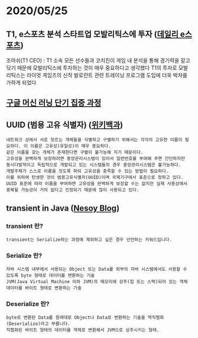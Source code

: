 # 2020/05/25

## T1, e스포츠 분석 스타트업 모발리틱스에 투자 ([데일리 e스포츠](http://www.dailyesports.com/view.php?ud=202005191032477185283f60ce7c_27))

조마쉬(T1 CEO) : T1 소속 모든 선수들과 코치진이 게임 내 분석을 통해 경기력을 갈고 닦기 때문에 모발리틱스에 투자하는 것이 매우 중요하다고 생각했다
T1의 투자로 모발리틱스는 라이엇 게임즈의 신작 발로란트 관련 트레이닝 프로그램 도입에 더욱 박차를 가하게 되었다

## [구글 머신 러닝 단기 집중 과정](https://developers.google.com/machine-learning/crash-course?hl=ko)

## UUID (범용 고유 식별자) ([위키백과](https://ko.wikipedia.org/wiki/%EB%B2%94%EC%9A%A9_%EA%B3%A0%EC%9C%A0_%EC%8B%9D%EB%B3%84%EC%9E%90))

    네트워크 상에서 서로 모르는 개체들을 식별하고 구별하기 위해서는 각각의 고유한 이름이 필요하다. 이 이름은 고유성(유일성)이 매우 중요하다. 
    같은 이름을 갖는 개체가 존재한다면 구별이 불가능해 지기 때문이다.
    고유성을 완벽하게 보장하려면 중앙관리시스템이 있어서 일련번호를 부여해 주면 간단하지만 
    동시다발적이고 독립적으로 개발되고 있는 시스템들의 경우 중앙관리시스템은 불가능하다. 
    개발주체가 스스로 이름을 짓도록 하되 고유성을 충족할 수 있는 방법이 필요하다. 
    이를 위하여 탄생한 것이 범용고유식별자(UUID)이며 국제기구에서 표준으로 정하고 있다.
    UUID 표준에 따라 이름을 부여하면 고유성을 완벽하게 보장할 수는 없지만 실제 사용상에서 중복될 가능성이 거의 없다고 인정되기 때문에 많이 사용되고 있다.
    
## transient in Java ([Nesoy Blog](https://nesoy.github.io/articles/2018-06/Java-transient))

### transient 란?
    transient는 Serialize하는 과정에 제외하고 싶은 경우 선언하는 키워드입니다.
    
### Serialize 란?
    자바 시스템 내부에서 사용되는 Object 또는 Data를 외부의 자바 시스템에서도 사용할 수 있도록 byte 형태로 데이터를 변환하는 기술
    JVM(Java Virtual Machine 이하 JVM)의 메모리에 상주(힙 또는 스택)되어 있는 객체 데이터를 바이트 형태로 변환하는 기술
    
### Deserialize 란?
    byte로 변환된 Data를 원래대로 Object나 Data로 변환하는 기술을 역직렬화(Deserialize)라고 부릅니다.
    직렬화된 바이트 형태의 데이터를 객체로 변환해서 JVM으로 상주시키는 형태.
